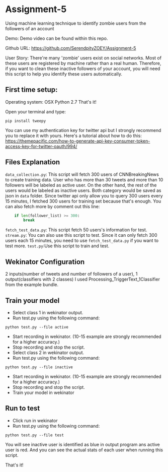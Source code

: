 # Assignment-5
Using machine learning technique to identify zombie users from the followers of an account

Demo: Demo video can be found within this repo.

Github URL: https://github.com/SerendpityZOEY/Assignment-5

User Story:
There're many 'zombie' users exist on social networks. Most of these users are registered by machine rather than a real human. Therefore, if you want to clean these inactive followers of your account, you will need this script to help you identify these users automatically.

## First time setup:
Operating system: OSX
Python 2.7
That's it!

Open your terminal and type:
```
pip install tweepy
```

You can use my authentication key for twitter api but I strongly recommend you to replace it with yours.
Here's a tutorial about how to do this: https://themepacific.com/how-to-generate-api-key-consumer-token-access-key-for-twitter-oauth/994/

## Files Explanation
`data_collection.py`: This script will fetch 300 users of CNNBreakingNews to create training data.
User who has more than 30 tweets and more than 10 followers will be labeled as active user.
On the other hand, the rest of the users would be labeled as inactive users.
Both category would be saved as json in `data` folder.
Since twitter api only allow you to query 300 users every 15 minutes, I fetched 300 users for training set because that's enough.
You can also fetch more by comment out this line:
```python
    if len(follower_list) >= 300:
        break
```
`fetch_test_data.py`: This script fetch 50 users's information for test.
`stream.py`: You can also use this script to test. Since it can only fetch 300 users each 15 minutes, you need to use `fetch_test_data.py` if you want to test more.
`test.py`:Use this script to train and test.

## Wekinator Configuration
2 inputs(number of tweets and number of followers of a user), 1 output(classifiers with 2 classes) 
I used Processing_TriggerText_1Classifier from the example bundle.

## Train your model
- Select class 1 in wekinator output.
- Run test.py using the following command:
```
python test.py --file active
```
- Start recording in wekinator. (10-15 example are strongly recommended for a higher accuracy.)
- Stop recording and stop the script.
- Select class 2 in wekinator output.
- Run test.py using the following command:
```
python test.py --file inactive
```
- Start recording in wekinator. (10-15 example are strongly recommended for a higher accuracy.)
- Stop recording and stop the script.
- Train your model in wekinator

## Run to test
- Click run in wekinator
- Run test.py using the following command:
```
python test.py --file test
```
You will see inactive user is identified as blue in output program ans active user is red.
And you can see the actual stats of each user when running this script.

That's it!